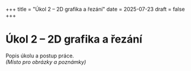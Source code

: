 +++
title = "Úkol 2 – 2D grafika a řezání"
date = 2025-07-23
draft = false
+++

# Úkol 2 – 2D grafika a řezání
Popis úkolu a postup práce.  
*(Místo pro obrázky a poznámky)*
